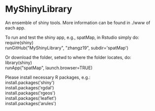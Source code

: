 # MyShinyLibrary
An ensemble of shiny tools. More information can be found in ./www of each app.

To run and test the shiny app, e.g., spatMap, in Rstudio simply do:   
require(shiny)  
runGitHub("MyShinyLibrary", "zhangz19", subdir='spatMap')   

Or download the folder, setwd to where the folder locates, do:  
library(shiny)  
runApp("spatMap", launch.browser=TRUE)  

Please install necessary R packages, e.g.:   
install.packages('shiny')  
install.packages('rgdal')  
install.packages('rgeos')  
install.packages('leaflet')  
install.packages('arules')  




